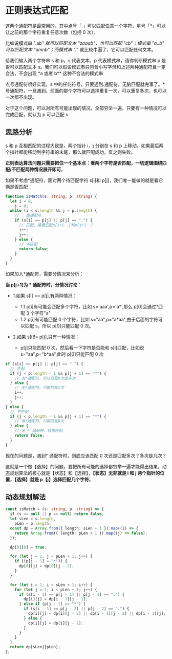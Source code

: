 # 正则表达式匹配

这两个通配符是最常用的，其中点号「.」可以匹配任意一个字符，星号「\*」可以让之前的那个字符重复任意次数（包括 0 次）。

比如说模式串 ".a*b" 就可以匹配文本 "zaaab"，也可以匹配 "cb"；模式串 "a..b" 可以匹配文本 "amnb"；而模式串 ".*" 就比较牛逼了，它可以匹配任何文本。

给我们输入两个字符串 s 和 p，s 代表文本，p 代表模式串，请你判断模式串 p 是否可以匹配文本 s。我们可以假设模式串只包含小写字母和上述两种通配符且一定合法，不会出现 \*a 或者 b\*\* 这种不合法的模式串

点号通配符很好实现，s 中的任何符号，只要遇到.通配符，无脑匹配就完事了。\*号通配符，一旦遇到，前面的那个字符可以选择重复一次，可以重复多次，也可以一次都不出现。

对于这个问题，可以对所有可能出现的情况，全部穷举一遍，只要有一种情况可以完成匹配，就认为 p 可以匹配 s

## 思路分析

s 和 p 互相匹配的过程大致是，两个指针 i，j 分别在 s 和 p 上移动，如果最后两个指针都能移动到字符串的末尾，那么就匹配成功，反之则失败。

**正则表达算法问题只需要把住一个基本点：看两个字符是否匹配，一切逻辑围绕匹配/不匹配两种情况展开即可**。

如果不考虑\*通配符，面对两个待匹配字符 s[i]和 p[j]，我们唯一能做的就是看它俩是否匹配：

```typescript
function isMatch(s: string, p: string) {
  let i = 0,
    j = 0;
  while (i < s.length && j < p.length) {
    // . 是通配符
    if (s[i] == p[j] || p[j] == ".") {
      // 匹配，接着匹配s[i+1..]和p[j+1..]
      i++;
      j++;
    } else {
      // 不匹配
      return false;
    }
  }
}
```

如果加入\*通配符，需要分情况来分析：

**当 p[j+1]为 \* 通配符时，分情况讨论**：

- 1.如果 s[i] == p[j],有两种情况：

  - 1.1 p[i]有可能会匹配多个字符，比如 s='aaa',p='a*',那么 p[0]会通过*匹配 3 个字符"a"
  - 1.2 p[i]有可能匹配 0 个字符，比如 s="aa",p="a\*aa",由于后面的字符可以匹配 s，所以 p[0]只能匹配 0 次。

- 2.如果 s[i]!= p[j],只有一种情况：

  - p[j]只能匹配 0 次，然后看一下字符是否能和 s[i]匹配，比如说 s="aa",p="b\*aa",此时 p[0]只能匹配 0 次

```typescript
if (s[i] == p[j] || p[j] == ".") {
  // 匹配
  if (j < p.length - 1 && p[j + 1] == "*") {
    // 有*通配符，可以匹配0次或多次
  } else {
    // 无*通配符，只能匹配1次
    i++;
    j++;
  }
} else {
  // 不匹配
  if (j < p.length - 1 && p[j + 1] == "*") {
    // 有*通配符，只能匹配0次
  } else {
    // 无 * 通配符，结束匹配
    return false;
  }
}
```

现在的问题是，遇到\* 通配符时，到底应该匹配 0 次还是匹配多次？多次是几次？

这就是一个做【选择】的问题，要把所有可能的选择都穷举一遍才能得出结果，动态规划算法的核心就是【状态】和【选择】，**【状态】无非就是 i 和 j 两个指针的位置，【选择】就是 p【j】选择匹配几个字符**。

## 动态规划解法

```typescript
const isMatch = (s: string, p: string) => {
  if (s == null || p == null) return false;
  let sLen = s.length,
    pLen = p.length;
  const dp = Array.from({ length: sLen + 1 }).map((i) => {
    return Array.from({ length: pLen + 1 }).map((j) => false);
  });

  dp[0][0] = true;

  for (let j = 1; j < pLen + 1; j++) {
    if ((p[j - 1] = "*")) {
      dp[0][j] = dp[0][j - 2];
    }
  }

  for (let i = 1; i < sLen + 1; i++) {
    for (let j = 1; i < pLen + 1; j++) {
      if (s[i - 1] == p[j - 1] || p[j - 1] == ".") {
        dp[i][j] = dp[i - 1][j - 1];
      } else if (p[j - 1] == "*") {
        if (s[i - 1] == p[j - 2] || p[j - 2] == ".") {
          dp[i][j] = dp[i][j - 2] || dp[i - 1][j - 2] || dp[i - 1][j];
        } else {
          dp[i][j] = dp[i][j - 2];
        }
      }
    }
  }
  return dp[sLen][pLen];
};
```
